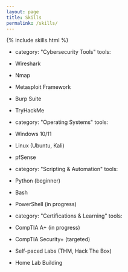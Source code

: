 ```yaml
---
layout: page
title: Skills
permalink: /skills/
---
```


{% include skills.html %}





- category: "Cybersecurity Tools"
tools:
- Wireshark
- Nmap
- Metasploit Framework
- Burp Suite
- TryHackMe

- category: "Operating Systems"
tools:
- Windows 10/11
- Linux (Ubuntu, Kali)
- pfSense

- category: "Scripting & Automation"
tools:
- Python (beginner)
- Bash
- PowerShell (in progress)

- category: "Certifications & Learning"
tools:
- CompTIA A+ (in progress)
- CompTIA Security+ (targeted)
- Self-paced Labs (THM, Hack The Box)
- Home Lab Building
